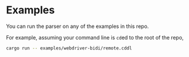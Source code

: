 # Examples

You can run the parser on any of the examples in this repo.

For example, assuming your command line is `cd`ed to the root of the repo,

```sh
cargo run -- examples/webdriver-bidi/remote.cddl
```